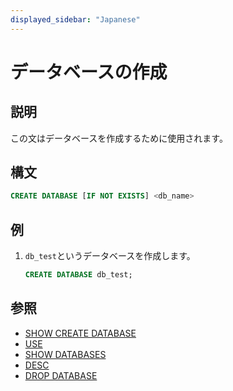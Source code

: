 ```yaml
---
displayed_sidebar: "Japanese"
---
```


# データベースの作成

## 説明

この文はデータベースを作成するために使用されます。

## 構文

```sql
CREATE DATABASE [IF NOT EXISTS] <db_name>
```

## 例

1. `db_test`というデータベースを作成します。

    ```sql
    CREATE DATABASE db_test;
    ```

## 参照

- [SHOW CREATE DATABASE](../data-manipulation/SHOW_CREATE_DATABASE.md)
- [USE](../data-definition/USE.md)
- [SHOW DATABASES](../data-manipulation/SHOW_DATABASES.md)
- [DESC](../Utility/DESCRIBE.md)
- [DROP DATABASE](../data-definition/DROP_DATABASE.md)